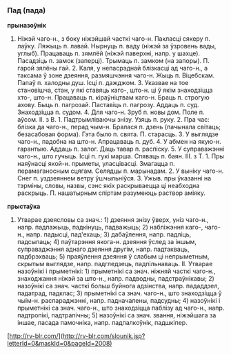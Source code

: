 ### Пад (пада)
**прыназоўнік**

1. Ніжэй чаго-н., з боку ніжэйшай часткі чаго-н. Пакласці сякеру п. лаўку. Ляжыць п. лавай. Нырнуць п. ваду (ніжэй за ўзровень вады, углыб). Працаваць п. зямлёй (ніжэй паверхні, напр. у шахце). Пасадзіць п. замок (заперці). Трымаць п. замком (на запоры). П. гарой зялёны гай. 2. Каля, у непасрэднай блізкасці ад чаго-н., а таксама ў зоне дзеяння, размяшчэння чаго-н. Жыць п. Віцебскам. Папаў п. халодны душ. Ісці п. дажджом. 3. Указвае на тое становішча, стан, у які ставяць каго-, што-н. ці ў якім знаходзіцца хто-, што-н. Працаваць п. кіраўніцтвам каго-н. Браць п. строгую ахову. Быць п. пагрозай. Паставіць п. пагрозу. Аддаць п. суд. Знаходзіцца п. судом. 4. Для чаго-н. Зруб п. новы дом. Поле п. аўсом. ІІ. з В. 1. Падтрымліваючы знізу. Узяць п. руку. 2. Пра час: блізка да чаго-н., перад чым-н. Бралася п. дзень (пачынала світаць; безасабовая форма). Гэта было п. свята. П. старасць. 3. У выглядзе чаго-н., падобна на што-н. Апрацаваць п. дуб. 4. У абмен на якую-н. гарантыю. Аддаць п. залог. Даць тавар п. распіску. 5. У суправажэнні чаго-н., што гучыць. Ісці п. гукі марша. Спяваць п. баян. ІІІ. з Т. 1. Пры наяўнасці якой-н. прыметы, уласцівасці. Змагацца п. перамаганосным сцягам. Селядцы п. марынадам. 2. У выніку чаго-н. Снег п. уздзеяннем ветру ўшчыльніўся. 3. Ужыв. пры ўказанні на тэрміны, словы, назвы, сэнс якіх раскрываецца ці неабходна раскрыць. П. нашатырным спіртам разумеюць раствор аміяку.

**прыстаўка**

1. Утварае дзеясловы са знач.: 1) дзеяння знізу ўверх, уніз чаго-н., напр. падлажыць, падкінуць, падважыць; 2) набліжэння каго-, чаго-н., напр. падысці, пад'ехаць; 3) дабаўлення, напр. падліць, падсыпаць; 4) паўтарэння якога-н. дзеяння ўслед за іншым, суправаджэння аднаго дзеяння другім, напр. падтакваць, падбрэхваць; 5) праяўлення дзеяння ў слабым ці непрыметным, скрытым выглядзе, напр. падгледзець, падпільнаваць. ІІ. Утварае назоўнікі і прыметнікі: 1) прыметнікі са знач. ніжняй часткі чаго-н., знаходжання ніжэй за што-н., напр. падводны, падстраўнікавы; 2) назоўнікі са знач. часткі больш буйнога адзінства, напр. пададдзел, падатрад, падклас; 3) прыметнікі са знач. чаго-н., што знаходзіцца ў чыім-н. распараджэнні, напр. падначалены, падсудны; 4) назоўнікі і прыметнікі са знач. чаго-н., што знаходзіцца паблізу ад чаго-н., напр. падтропікі, падтрапічны; 5) назоўнікі са знач. звання, ніжэйшага за іншае, пасада памочніка, напр. падпалкоўнік, падшкіпер.

<a rel="author">[http://rv-blr.com/](http://rv-blr.com/slounik.jsp?letterId=0&maskId=0&pageId=2008)</a>
